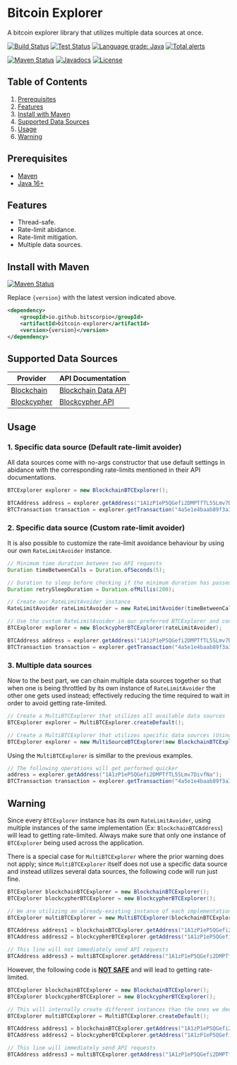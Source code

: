 # Bitcoin Explorer

A bitcoin explorer library that utilizes multiple data sources at once.

[![Build Status](https://github.com/BitScorpio/bitcoin-explorer/workflows/Build/badge.svg)](https://github.com/BitScorpio/bitcoin-explorer/actions/workflows/build.yml)
[![Test Status](https://github.com/BitScorpio/bitcoin-explorer/workflows/Test/badge.svg)](https://github.com/BitScorpio/bitcoin-explorer/actions/workflows/Test.yml)
[![Language grade: Java](https://img.shields.io/lgtm/grade/java/g/BitScorpio/bitcoin-explorer.svg?logo=lgtm&logoWidth=18)](https://lgtm.com/projects/g/BitScorpio/bitcoin-explorer/context:java)
[![Total alerts](https://img.shields.io/lgtm/alerts/g/BitScorpio/bitcoin-explorer.svg?logo=lgtm&logoWidth=18)](https://lgtm.com/projects/g/BitScorpio/bitcoin-explorer/alerts/)

[![Maven Status](https://maven-badges.herokuapp.com/maven-central/io.github.bitscorpio/bitcoin-explorer/badge.svg?gav=true)](https://search.maven.org/artifact/io.github.bitscorpio/bitcoin-explorer/)
[![Javadocs](http://www.javadoc.io/badge/io.github.bitscorpio/bitcoin-explorer.svg)](https://www.javadoc.io/doc/io.github.bitscorpio/)
[![License](https://img.shields.io/badge/License-GPL%203.0-blue.svg)](https://www.gnu.org/licenses/gpl-3.0.en.html)

## Table of Contents

1. [Prerequisites](#Prerequisites)
2. [Features](#Features)
3. [Install with Maven](#Install-with-Maven)
4. [Supported Data Sources](#Supported-Data-Sources)
5. [Usage](#Usage)
6. [Warning](#Warning)

## Prerequisites

* [Maven](https://maven.apache.org/download.cgi)
* [Java 16+](https://www.oracle.com/java/technologies/downloads/)

## Features

- Thread-safe.
- Rate-limit abidance.
- Rate-limit mitigation.
- Multiple data sources.

## Install with Maven

[![Maven Status](https://maven-badges.herokuapp.com/maven-central/io.github.bitscorpio/bitcoin-explorer/badge.svg?gav=true)](https://search.maven.org/artifact/io.github.bitscorpio/bitcoin-explorer/)

Replace `{version}` with the latest version indicated above.

```xml
<dependency>
    <groupId>io.github.bitscorpio</groupId>
    <artifactId>bitcoin-explorer</artifactId>
    <version>{version}</version>
</dependency>
```

## Supported Data Sources

Provider | API Documentation
------------- | -------------
[Blockchain](https://www.blockchain.com)  | [Blockchain Data API](https://www.blockchain.com/api/blockchain_api)
[Blockcypher](https://www.blockcypher.com)  | [Blockcypher API](https://www.blockcypher.com/dev/bitcoin/#introduction)

## Usage

### 1. Specific data source (Default rate-limit avoider)

All data sources come with no-args constructor that use default settings in abidance with the
corresponding rate-limits mentioned in their API documentations.

```java
BTCExplorer explorer = new BlockchainBTCExplorer();

BTCAddress address = explorer.getAddress("1A1zP1eP5QGefi2DMPTfTL5SLmv7DivfNa");
BTCTransaction transaction = explorer.getTransaction("4a5e1e4baab89f3a32518a88c31bc87f618f76673e2cc77ab2127b7afdeda33b");
```

### 2. Specific data source (Custom rate-limit avoider)

It is also possible to customize the rate-limit avoidance behaviour by using our
own `RateLimitAvoider` instance.

```java
// Minimum time duration between two API requests
Duration timeBetweenCalls = Duration.ofSeconds(5);

// Duration to sleep before checking if the minimum duration has passed
Duration retrySleepDuration = Duration.ofMillis(200);

// Create our RateLimitAvoider instance
RateLimitAvoider rateLimitAvoider = new RateLimitAvoider(timeBetweenCalls,retrySleepDuration);

// Use the custom RateLimitAvoider in our preferred BTCExplorer and continue as usual
BTCExplorer explorer = new BlockcypherBTCExplorer(rateLimitAvoider);

BTCAddress address = explorer.getAddress("1A1zP1eP5QGefi2DMPTfTL5SLmv7DivfNa");
BTCTransaction transaction = explorer.getTransaction("4a5e1e4baab89f3a32518a88c31bc87f618f76673e2cc77ab2127b7afdeda33b");
```

### 3. Multiple data sources

Now to the best part, we can chain multiple data sources together so that when one is being
throttled by its own instance of `RateLimitAvoider` the other one gets used instead; effectively
reducing the time required to wait in order to avoid getting rate-limited.

```java
// Create a MultiBTCExplorer that utilizes all available data sources
BTCExplorer explorer = MultiBTCExplorer.createDefault();
```

```java
// Create a MultiBTCExplorer that utilizes specific data sources (Using the varargs constructor)
BTCExplorer explorer = new MultiSourceBTCExplorer(new BlockchainBTCExplorer(), new BlockcypherBTCExplorer());
```

Using the `MultiBTCExplorer` is simillar to the previous examples.

```java
// The following operations will get performed quicker
address = explorer.getAddress("1A1zP1eP5QGefi2DMPTfTL5SLmv7DivfNa");
BTCTransaction transaction = explorer.getTransaction("4a5e1e4baab89f3a32518a88c31bc87f618f76673e2cc77ab2127b7afdeda33b");
```

## Warning
Since every `BTCExplorer` instance has its own `RateLimitAvoider`, using multiple instances of the
same implementation (Ex: `BlockchainBTCAddress`) will lead to getting rate-limited. Always make sure
that only one instance of `BTCExplorer` being used across the application.

There is a special case for `MultiBTCExplorer` where the prior warning does not apply;
since `MultiBTCExplorer` itself does not use a specific data source and instead utilizes several
data sources, the following code will run just fine.

```java
BTCExplorer blockchainBTCExplorer = new BlockchainBTCExplorer();
BTCExplorer blockcypherBTCExplorer = new BlockcypherBTCExplorer();

// We are utilizing an already-existing instance of each implementation
BTCExplorer multiBTCExplorer = new MultiBTCExplorer(blockchainBTCExplorer, blockcypherBTCExplorer);

BTCAddress address1 = blockchainBTCExplorer.getAddress("1A1zP1eP5QGefi2DMPTfTL5SLmv7DivfNa");
BTCAddress address2 = blockcypherBTCExplorer.getAddress("1A1zP1eP5QGefi2DMPTfTL5SLmv7DivfNa");

// This line will not immediately send API requests
BTCAddress address3 = multiBTCExplorer.getAddress("1A1zP1eP5QGefi2DMPTfTL5SLmv7DivfNa");
```

However, the following code is <ins>**NOT SAFE**</ins> and will lead to getting rate-limited.

```java
BTCExplorer blockchainBTCExplorer = new BlockchainBTCExplorer();
BTCExplorer blockcypherBTCExplorer = new BlockcypherBTCExplorer();

// This will internally create different instances than the ones we declared above
BTCExplorer multiBTCExplorer = MultiBTCExplorer.createDefault();

BTCAddress address1 = blockchainBTCExplorer.getAddress("1A1zP1eP5QGefi2DMPTfTL5SLmv7DivfNa");
BTCAddress address2 = blockcypherBTCExplorer.getAddress("1A1zP1eP5QGefi2DMPTfTL5SLmv7DivfNa");

// This line will immediately send API requests
BTCAddress address3 = multiBTCExplorer.getAddress("1A1zP1eP5QGefi2DMPTfTL5SLmv7DivfNa");
```

